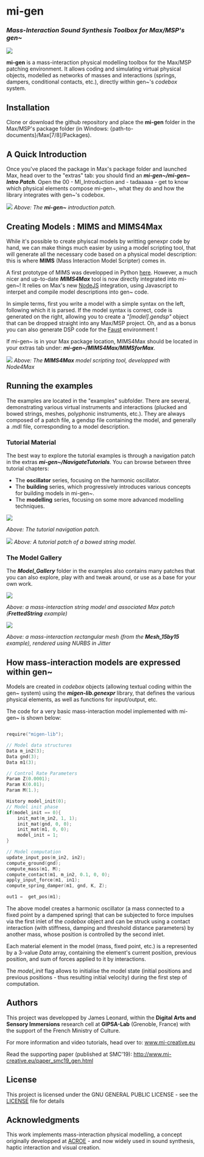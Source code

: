 # mi-gen
### *Mass-Interaction Sound Synthesis Toolbox for Max/MSP's gen~*

[![](misc/ytScreenshot.jpg)](https://youtu.be/ZssBFJa7Jss "Click to watch presentation video")


**mi-gen** is a mass-interaction physical modelling toolbox for the Max/MSP patching environment.
It allows coding and simulating virtual physical objects, modelled as networks of masses and interactions (springs, dampers, conditional contacts, etc.), directly within gen~'s *codebox* system.


## Installation

Clone or download the github repository and place the **mi-gen** folder in the Max/MSP's package folder (in Windows: {path-to-documents}/Max[7/8]/Packages).

## A Quick Introduction

Once you've placed the package in Max's package folder and launched Max, head over to the "extras" tab: you should find an ***mi-gen~/mi-gen~ Intro Patch***. Open the 00 - MI_Introduction and - tadaaaaa - get to know which physical elements compose mi-gen~, what they do and how the library integrates with gen~'s codebox.


![](misc/tutorial.png)
*Above: The ***mi-gen~*** introduction patch.*


## Creating Models : MIMS and MIMS4Max

While it's possible to create phyiscal models by writting genexpr code by hand, we can make things much easier by using a model scripting tool, that will generate all the necessary code based on a physical model description: this is where **MIMS** (Mass Interaction Model Scripter) comes in.

A first prototype of MIMS was developped in Python [here](https://github.com/mi-creative/MIMS). However, a much nicer and up-to-date ***MIMS4Max*** tool is now directly integrated into mi-gen~! It relies on Max's new [NodeJS](https://docs.cycling74.com/nodeformax/api/) integration, using Javascript to interpet and compile model descriptions into gen~ code.

In simple terms, first you write a model with a simple syntax on the left, following which it is parsed. If the model syntax is correct, code is generated on the right, allowing you to create a *"[model].gendsp"* object that can be dropped straight into any Max/MSP project. Oh, and as a bonus you can also generate DSP code for the [Faust](https://faust.grame.fr/) environment !

If mi-gen~ is in your Max package location, MIMS4Max should be located in your extras tab under: ***mi-gen~/MIMS4Max/MIMSforMax***.

![](misc/MIMS4Max.png)
*Above: The ***MIMS4Max*** model scripting tool, developped with Node4Max*


## Running the examples

The examples are located in the "examples" subfolder. There are several, demonstrating various virtual instruments and interactions (plucked and bowed strings, meshes, polyphonic instruments, etc.). They are always composed of a patch file, a gendsp file containing the model, and generally a .mdl file, corresponding to a model description.

### Tutorial Material

The best way to explore the tutorial examples is through a navigation patch in the extras ***mi-gen~/NavigateTutorials***. You can browse between three tutorial chapters:
* The **oscillator** series, focusing on the harmonic oscillator.
* The **building** series, which progressively introduces various concepts for building models in mi-gen~.
* The **modelling** series, focusing on some more advanced modelling techniques.

![](misc/NavTutorials.png)

*Above: The tutorial navigation patch.*


![](misc/bowTuto.png)
*Above: A tutorial patch of a bowed string model.*

### The Model Gallery

The ***Model_Gallery*** folder in the examples also contains many patches that you can also explore, play with and tweak around, or use as a base for your own work.

![](misc/stringpatch.png)

*Above: a mass-interaction string model and associated Max patch (***FrettedString*** example)*

![](misc/mesh.png)

*Above: a mass-interaction rectangular mesh (from the ***Mesh_15by15*** example), rendered using NURBS in Jitter*

## How mass-interaction models are expressed within gen~

Models are created in *codebox* objects (allowing textual coding within the gen~ system) using the ***migen-lib.genexpr*** library, that defines the various physical elements, as well as functions for input/output, etc.

The code for a very basic mass-interaction model implemented with mi-gen~ is shown below:

```C

require("migen-lib");

// Model data structures
Data m_in2(3);
Data gnd(3);
Data m1(3);

// Control Rate Parameters
Param Z(0.0001);
Param K(0.01);
Param M(1.);

History model_init(0);
// Model init phase
if(model_init == 0){
    init_mat(m_in2, 1, 1);
    init_mat(gnd, 0, 0);
    init_mat(m1, 0, 0);
    model_init = 1;
}

// Model computation
update_input_pos(m_in2, in2);
compute_ground(gnd);
compute_mass(m1, M);
compute_contact(m1, m_in2, 0.1, 0, 0);
apply_input_force(m1, in1);
compute_spring_damper(m1, gnd, K, Z);

out1 =  get_pos(m1);

```

The above model creates a harmonic oscillator (a mass connected to a fixed point by a dampened spring) that can be subjected to force impulses via the first inlet of the *codebox* object and can be struck using a contact interaction (with stiffness, damping and threshold distance parameters) by another mass, whose position is controlled by the second inlet.

Each material element in the model (mass, fixed point, etc.) is a represented by a 3-value *Data* array, containing the element's current position, previous position, and sum of forces applied to it by interactions.

The *model_init* flag allows to initialise the model state (initial positions and previous positions - thus resulting initial velocity) during the first step of computation.

## Authors

This project was developped by James Leonard, within the **Digital Arts and Sensory Immersions** research cell at **GIPSA-Lab** (Grenoble, France) with the support of the French Ministry of Culture.

For more information and video tutorials, head over to: www.mi-creative.eu

Read the supporting paper (published at SMC'19): http://www.mi-creative.eu/paper_smc19_gen.html

## License

This project is licensed under the GNU GENERAL PUBLIC LICENSE - see the [LICENSE](LICENSE) file for details

## Acknowledgments

This work implements mass-interaction physical modelling, a concept originally developped at [ACROE](http://www.acroe-ica.org/fr) - and now widely used in sound synthesis, haptic interaction and visual creation.
